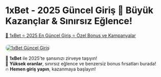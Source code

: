 # 1xBet - 2025 Güncel Giriş 🚀 Büyük Kazançlar & Sınırsız Eğlence!  

<a href="https://ibb.co/M5LnDGS">🔗 1xBet ⭐ 2025 En Güncel Giriş ⭐ Özel Bonus ve Kampanyalar</a>

<a href="https://ibb.co/M5LnDGS" title="1xBet Güncel Giriş">
    <img src="https://i.ibb.co/4gxWZYt/r2.gif" alt="1xBet Güncel Giriş" style="max-width: 100%; border: 2px solid #ddd; border-radius: 10px;">
</a>

🎰 **1xBet** ile 2025’te şansınızı zirveye taşıyın!  
💎 **Yüksek oranlar**, sınırsız eğlence ve benzersiz bonus fırsatları burada!  
🔥 **Hemen giriş yapın**, kazanmaya başlayın!  

<meta name="description" content="1xBet 2025 güncel giriş adresiyle en yüksek bahis oranları, casino oyunları ve avantajlı bonusları keşfedin! Güvenilir ve hızlı giriş için tıklayın.">
